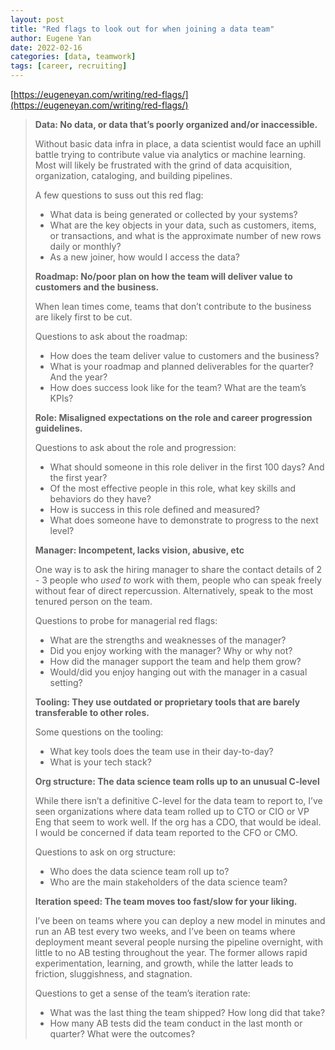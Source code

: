 ```yaml
---
layout: post
title: "Red flags to look out for when joining a data team"
author: Eugene Yan
date: 2022-02-16
categories: [data, teamwork]
tags: [career, recruiting]
---
```


[https://eugeneyan.com/writing/red-flags/](https://eugeneyan.com/writing/red-flags/)

> **Data: No data, or data that’s poorly organized and/or inaccessible.** 
>
> Without basic data infra in place, a data scientist would face an uphill battle trying to contribute value via analytics or machine learning. Most will likely be frustrated with the grind of data acquisition, organization, cataloging, and building pipelines.
>
> A few questions to suss out this red flag:
>
> - What data is being generated or collected by your systems?
> - What are the key objects in your data, such as customers, items, or transactions, and what is the approximate number of new rows daily or monthly?
> - As a new joiner, how would I access the data?
>
> **Roadmap: No/poor plan on how the team will deliver value to customers and the business.**
>
> When lean times come, teams that don’t contribute to the business are likely first to be cut. 
>
> Questions to ask about the roadmap:
>
> - How does the team deliver value to customers and the business?
> - What is your roadmap and planned deliverables for the quarter? And the year?
> - How does success look like for the team? What are the team’s KPIs?
>
> **Role: Misaligned expectations on the role and career progression guidelines.** 
>
> Questions to ask about the role and progression:
>
> - What should someone in this role deliver in the first 100 days? And the first year?
> - Of the most effective people in this role, what key skills and behaviors do they have?
> - How is success in this role defined and measured?
> - What does someone have to demonstrate to progress to the next level?
>
> **Manager: Incompetent, lacks vision, abusive, etc**
>
> One way is to ask the hiring manager to share the contact details of 2 - 3 people who *used to* work with them, people who can speak freely without fear of direct repercussion. Alternatively, speak to the most tenured person on the team.
>
> Questions to probe for managerial red flags:
>
> - What are the strengths and weaknesses of the manager?
> - Did you enjoy working with the manager? Why or why not?
> - How did the manager support the team and help them grow?
> - Would/did you enjoy hanging out with the manager in a casual setting?
>
> **Tooling: They use outdated or proprietary tools that are barely transferable to other roles.**
>
> Some questions on the tooling:
>
> - What key tools does the team use in their day-to-day?
> - What is your tech stack?
>
> **Org structure: The data science team rolls up to an unusual C-level**
>
> While there isn’t a definitive C-level for the data team to report to, I’ve seen organizations where data team rolled up to CTO or CIO or VP Eng that seem to work well. If the org has a CDO, that would be ideal. I would be concerned if data team reported to the CFO or CMO.
>
> Questions to ask on org structure:
>
> - Who does the data science team roll up to?
> - Who are the main stakeholders of the data science team?
>
> **Iteration speed: The team moves too fast/slow for your liking.**
>
> I’ve been on teams where you can deploy a new model in minutes and run an AB test every two weeks, and I’ve been on teams where deployment meant several people nursing the pipeline overnight, with little to no AB testing throughout the year. The former allows rapid experimentation, learning, and growth, while the latter leads to friction, sluggishness, and stagnation.
>
> Questions to get a sense of the team’s iteration rate:
>
> - What was the last thing the team shipped? How long did that take?
> - How many AB tests did the team conduct in the last month or quarter? What were the outcomes?

